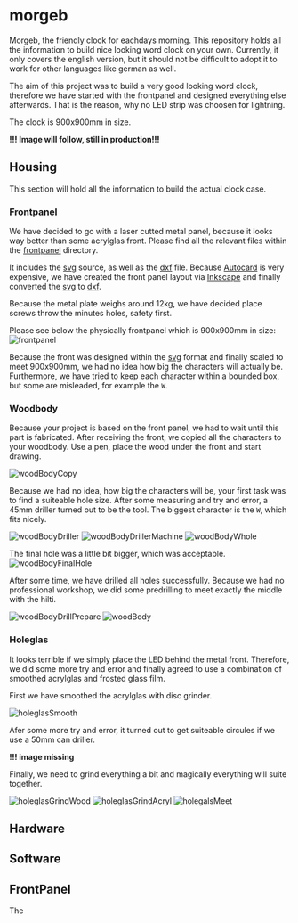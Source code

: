 # morgeb

Morgeb, the friendly clock for eachdays morning.
This repository holds all the information to build nice looking word clock on your own.
Currently, it only covers the english version, but it should not be difficult to adopt it to work for other languages like german as well.

The aim of this project was to build a very good looking word clock, therefore we have started with the frontpanel and designed everything else afterwards.
That is the reason, why no LED strip was choosen for lightning.

The clock is 900x900mm in size.

**!!! Image will follow, still in production!!!**

## Housing
This section will hold all the information to build the actual clock case.

### Frontpanel
We have decided to go with a laser cutted metal panel, because it looks way better than some acrylglas front.
Please find all the relevant files within the [frontpanel](./frontpanel) directory.

It includes the [svg](https://developer.mozilla.org/en-US/docs/Web/SVG) source, as well as the [dxf](https://www.autodesk.com/products/autocad/overview) file.
Because [Autocard](https://www.autodesk.com/products/autocad/overview) is very expensive, we have created the front panel layout via [Inkscape](https://inkscape.org/) and finally converted the [svg](https://developer.mozilla.org/en-US/docs/Web/SVG) to [dxf](https://www.autodesk.com/products/autocad/overview).

Because the metal plate weighs around 12kg, we have decided place screws throw the minutes holes, safety first.

Please see below the physically frontpanel which is 900x900mm in size:
![frontpanel](./assets/frontpanel.jpg)

Because the front was designed within the [svg](https://developer.mozilla.org/en-US/docs/Web/SVG) format and finally scaled to meet 900x900mm, we had no idea how big the characters will actually be. Furthermore, we have tried to keep each character within a bounded box, but some are misleaded, for example the `W`.

### Woodbody
Because your project is based on the front panel, we had to wait until this part is fabricated. After receiving the front, we copied all the characters to your woodbody. Use a pen, place the wood under the front and start drawing.

![woodBodyCopy](./assets/woodbodyCopy.jpg)

Because we had no idea, how big the characters will be, your first task was to find a suiteable hole size. After some measuring and try and error, a 45mm driller turned out to be the tool. The biggest character is the `W`, which fits nicely.

![woodBodyDriller](./assets/woodBodyDriller.jpg)
![woodBodyDrillerMachine](./assets/woodBodyDrillerMachine.jpg)
![woodBodyWhole](./assets/woodbodyWhole.jpg)

The final hole was a little bit bigger, which was acceptable.
![woodBodyFinalHole](./assets/woodBodyFinalHole.jpg)


After some time, we have drilled all holes successfully. Because we had no professional workshop, we did some predrilling to meet exactly the middle with the hilti.

![woodBodyDrillPrepare](./assets/woodBodyDrillPrepare.jpg)
![woodBody](./assets/woodbody.jpg)

### Holeglas
It looks terrible if we simply place the LED behind the metal front.
Therefore, we did some more try and error and finally agreed to use a combination of smoothed acrylglas and frosted glass film.

First we have smoothed the acrylglas with disc grinder.

![holeglasSmooth](./assets/holeglasSmooth.jpg)

Afer some more try and error, it turned out to get suiteable circules if we use a 50mm can driller.

**!!! image missing**

Finally, we need to grind everything a bit and magically everything will suite together.

![holeglasGrindWood](./assets/holeglasGrindWood.jpg)
![holeglasGrindAcryl](./assets/holeglasGrindAcryl.jpg)
![holegalsMeet](./assets/holeglasMeet.jpg)

## Hardware



## Software

## FrontPanel
The 

